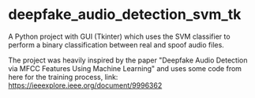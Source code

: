 # deepfake_audio_detection_svm_tk
A Python project with GUI (Tkinter) which uses the SVM classifier to perform a binary classification between real and spoof audio files.

The project was heavily inspired by the paper "Deepfake Audio Detection via MFCC Features Using Machine Learning" and uses some code from here for the training process, link: https://ieeexplore.ieee.org/document/9996362
